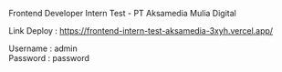 Frontend Developer Intern Test - PT Aksamedia Mulia Digital

Link Deploy : https://frontend-intern-test-aksamedia-3xyh.vercel.app/

Username : admin  
Password : password
